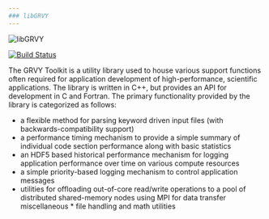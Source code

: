 ```yaml
---
### libGRVY
---
```

![libGRVY](https://raw.githubusercontent.com/hpcsi/grvy/master/doxygen/images/grvy-small.png)

[![Build Status](https://travis-ci.org/hpcsi/grvy.svg?branch=master)](https://travis-ci.org/hpcsi/grvy)

The GRVY Toolkit is a utility library used to house various support
functions often required for application development of
high-performance, scientific applications. The library is written in
C++, but provides an API for development in C and Fortran. The primary
functionality provided by the library is categorized as follows:

* a flexible method for parsing keyword driven input files (with
  backwards-compatibility support)
* a performance timing mechanism to provide a simple summary of
  individual code section performance along with basic statistics
* an HDF5 based historical performance mechanism for logging
  application performance over time on various compute resources
* a simple priority-based logging mechanism to control application
  messages
* utilities for offloading out-of-core read/write operations to a pool
  of distributed shared-memory nodes using MPI for data transfer
  miscellaneous * file handling and math utilities
